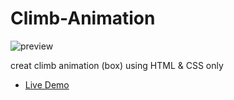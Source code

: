 # Climb-Animation
![preview](https://user-images.githubusercontent.com/97320765/208970268-a10d0e15-6e00-4d0f-bb55-b762ab880f1d.png)

creat climb animation (box) using HTML & CSS only

- [Live Demo](https://mohamedyahia831.github.io/Climb-Animation/)
